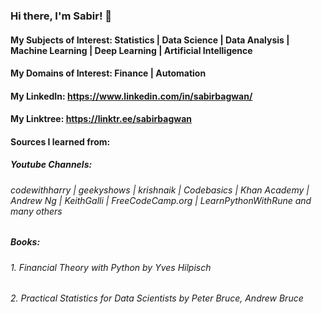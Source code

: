 ### Hi there, I'm Sabir! 👋

#### My Subjects of Interest: Statistics | Data Science | Data Analysis | Machine Learning | Deep Learning | Artificial Intelligence 
#### My Domains of Interest: Finance | Automation
#### My LinkedIn: https://www.linkedin.com/in/sabirbagwan/
#### My Linktree: https://linktr.ee/sabirbagwan
#### Sources I learned from:
##### Youtube Channels:
###### codewithharry | geekyshows | krishnaik | Codebasics | Khan Academy | Andrew Ng | KeithGalli | FreeCodeCamp.org | LearnPythonWithRune and many others
##### Books: 
###### 1. Financial Theory with Python by Yves Hilpisch
###### 2. Practical Statistics for Data Scientists by Peter Bruce, Andrew Bruce

<!--
**sabirbagwan/sabirbagwan** is a ✨ _special_ ✨ repository because its `README.md` (this file) appears on your GitHub profile.






Here are some ideas to get you started:

- 🔭 I’m currently working on ...

- 🌱 I’m currently learning ...
- 👯 I’m looking to collaborate on ...
- 🤔 I’m looking for help with ...
- 💬 Ask me about ...
- 📫 How to reach me: ...
- 😄 Pronouns: ...
- ⚡ Fun fact: ...
-->
